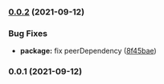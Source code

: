 ### [0.0.2](https://github.com/dimaslz/ng-v-class/compare/0.0.1...0.0.2) (2021-09-12)


### Bug Fixes

* **package:** fix peerDependency ([8f45bae](https://github.com/dimaslz/ng-v-class/commit/8f45bae2ef36589bbde07965a60967b5cd72f2ed))

### 0.0.1 (2021-09-12)

